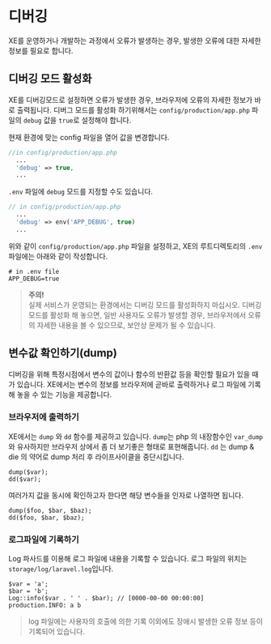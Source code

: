 # 디버깅

XE를 운영하거나 개발하는 과정에서 오류가 발생하는 경우, 발생한 오류에 대한 자세한 정보를 필요로 합니다.

## 디버깅 모드 활성화
XE를 디버깅모드로 설정하면 오류가 발생한 경우, 브라우저에 오류의 자세한 정보가 바로 출력됩니다.
디버그 모드를 활성화 하기위해서는 `config/production/app.php` 파일의 `debug` 값을 `true`로 설정해야 합니다.

현재 환경에 맞는 config 파일을 열어 값을 변경합니다.

```php
//in config/production/app.php
  ...
  'debug' => true,
  ...  
```

`.env` 파일에 `debug` 모드를 지정할 수도 있습니다.

```php
// in config/production/app.php
  ...
  'debug' => env('APP_DEBUG', true)
  ...
```

위와 같이 `config/production/app.php` 파일을 설정하고, XE의 루트디렉토리의 `.env` 파일에는 아래와 같이 작성합니다.

```
# in .env file
APP_DEBUG=true
```

> **주의!**<br>
> 실제 서비스가 운영되는 환경에서는 디버깅 모드를 활성화하지 마십시오. 디버깅 모드를 활성화 해 놓으면, 일반 사용자도 오류가 발생할 경우, 브라우저에서 오류의 자세한 내용을 볼 수 있으므로, 보안상 문제가 될 수 있습니다.

## 변수값 확인하기(dump)

디버깅을 위해 특정시점에서 변수의 값이나 함수의 반환값 등을 확인할 필요가 있을 때가 있습니다. XE에서는 변수의 정보를 브라우저에 곧바로 출력하거나 로그 파일에 기록해 놓을 수 있는 기능을 제공합니다.

### 브라우저에 출력하기

XE에서는 `dump` 와 `dd` 함수를 제공하고 있습니다. `dump`는 php 의 내장함수인 `var_dump` 와 유사하지만 브라우저 상에서 좀 더 보기좋은 형태로 표현해줍니다. `dd` 는 dump & die 의 약어로 dump 처리 후 라이프사이클을 중단시킵니다.

```
dump($var);
dd($var);
```

여러가지 값을 동시에 확인하고자 한다면 해당 변수들을 인자로 나열하면 됩니다.
```
dump($foo, $bar, $baz);
dd($foo, $bar, $baz);
```

### 로그파일에 기록하기

Log 파사드를 이용해 로그 파일에 내용을 기록할 수 있습니다. 로그 파일의 위치는 `storage/log/laravel.log`입니다.

```
$var = 'a';
$bar = 'b';
Log::info($var . ' ' . $bar); // [0000-00-00 00:00:00] production.INFO: a b
```

> log 파일에는 사용자의 호출에 의한 기록 이외에도 장애시 발생한 오류 정보 등이 기록되어 있습니다.


